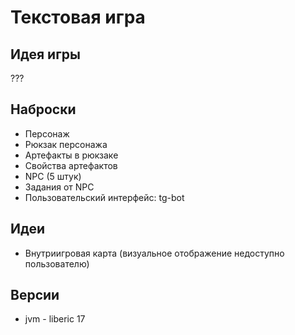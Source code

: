 # Текстовая игра

## Идея игры

???

## Наброски

* Персонаж
* Рюкзак персонажа
* Артефакты в рюкзаке
* Свойства артефактов
* NPC (5 штук)
* Задания от NPC
* Пользовательский интерфейс: tg-bot

## Идеи

* Внутриигровая карта (визуальное отображение недоступно пользователю)

## Версии

* jvm - liberic 17
